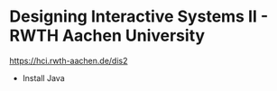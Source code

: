 # Designing Interactive Systems II - RWTH Aachen University

https://hci.rwth-aachen.de/dis2

- Install Java
